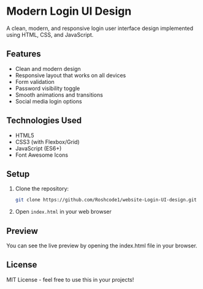 # Modern Login UI Design

A clean, modern, and responsive login user interface design implemented using HTML, CSS, and JavaScript.

## Features

- Clean and modern design
- Responsive layout that works on all devices
- Form validation
- Password visibility toggle
- Smooth animations and transitions
- Social media login options

## Technologies Used

- HTML5
- CSS3 (with Flexbox/Grid)
- JavaScript (ES6+)
- Font Awesome Icons

## Setup

1. Clone the repository:
   ```bash
   git clone https://github.com/Roshcode1/website-Login-UI-design.git
   ```
2. Open `index.html` in your web browser

## Preview

You can see the live preview by opening the index.html file in your browser.

## License

MIT License - feel free to use this in your projects!